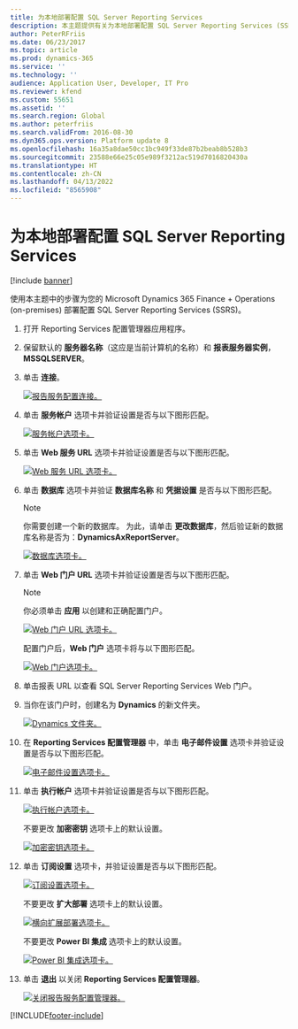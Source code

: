 ```yaml
---
title: 为本地部署配置 SQL Server Reporting Services
description: 本主题提供有关为本地部署配置 SQL Server Reporting Services (SSRS) 的信息。
author: PeterRFriis
ms.date: 06/23/2017
ms.topic: article
ms.prod: dynamics-365
ms.service: ''
ms.technology: ''
audience: Application User, Developer, IT Pro
ms.reviewer: kfend
ms.custom: 55651
ms.assetid: ''
ms.search.region: Global
ms.author: peterfriis
ms.search.validFrom: 2016-08-30
ms.dyn365.ops.version: Platform update 8
ms.openlocfilehash: 16a35a8dae50cc1bc949f33de87b2beab8b528b3
ms.sourcegitcommit: 23588e66e25c05e989f3212ac519d7016820430a
ms.translationtype: HT
ms.contentlocale: zh-CN
ms.lasthandoff: 04/13/2022
ms.locfileid: "8565908"
---
```

# <a name="configure-sql-server-reporting-services-for-on-premises-deployments"></a>为本地部署配置 SQL Server Reporting Services

[!include [banner](../includes/banner.md)]

使用本主题中的步骤为您的 Microsoft Dynamics 365 Finance + Operations (on-premises) 部署配置 SQL Server Reporting Services (SSRS)。

1. 打开 Reporting Services 配置管理器应用程序。
2. 保留默认的 **服务器名称**（这应是当前计算机的名称）和 **报表服务器实例**，**MSSQLSERVER**。
3. 单击 **连接**。

    [![报告服务配置连接。](./media/ssrs-config-manager-01.png)](./media/ssrs-config-manager-01.png)

4. 单击 **服务帐户** 选项卡并验证设置是否与以下图形匹配。

    [![服务帐户选项卡。](./media/ssrs-config-manager-02.png)](./media/ssrs-config-manager-02.png)

5. 单击 **Web 服务 URL** 选项卡并验证设置是否与以下图形匹配。

    [![Web 服务 URL 选项卡。](./media/ssrs-config-manager-03.png)](./media/ssrs-config-manager-03.png)

6. 单击 **数据库** 选项卡并验证 **数据库名称** 和 **凭据设置** 是否与以下图形匹配。

    > [!NOTE]
    > 你需要创建一个新的数据库。 为此，请单击 **更改数据库**，然后验证新的数据库名称是否为：**DynamicsAxReportServer**。

    [![数据库选项卡。](./media/ssrs-config-manager-04.png)](./media/ssrs-config-manager-04.png)

7. 单击 **Web 门户 URL** 选项卡并验证设置是否与以下图形匹配。

    > [!NOTE]
    > 你必须单击 **应用** 以创建和正确配置门户。

    [![Web 门户 URL 选项卡。](./media/ssrs-config-manager-05.png)](./media/ssrs-config-manager-05.png)

    配置门户后，**Web 门户** 选项卡将与以下图形匹配。

    [![Web 门户选项卡。](./media/ssrs-config-manager-06.png)](./media/ssrs-config-manager-06.png)

8. 单击报表 URL 以查看 SQL Server Reporting Services Web 门户。
9. 当你在该门户时，创建名为 **Dynamics** 的新文件夹。

    [![Dynamics 文件夹。](./media/ssrs-config-manager-07.png)](./media/ssrs-config-manager-07.png)

10. 在 **Reporting Services 配置管理器** 中，单击 **电子邮件设置** 选项卡并验证设置是否与以下图形匹配。

    [![电子邮件设置选项卡。](./media/ssrs-config-manager-08.png)](./media/ssrs-config-manager-08.png)

11. 单击 **执行帐户** 选项卡并验证设置是否与以下图形匹配。

    [![执行帐户选项卡。](./media/ssrs-config-manager-09.png)](./media/ssrs-config-manager-09.png)

    不要更改 **加密密钥** 选项卡上的默认设置。

    [![加密密钥选项卡。](./media/ssrs-config-manager-10.png)](./media/ssrs-config-manager-10.png)

12. 单击 **订阅设置** 选项卡，并验证设置是否与以下图形匹配。

    [![订阅设置选项卡。](./media/ssrs-config-manager-11.png)](./media/ssrs-config-manager-11.png)

    不要更改 **扩大部署** 选项卡上的默认设置。

    [![横向扩展部署选项卡。](./media/ssrs-config-manager-12.png)](./media/ssrs-config-manager-12.png)

    不要更改 **Power BI 集成** 选项卡上的默认设置。

    [![Power BI 集成选项卡。](./media/ssrs-config-manager-13.png)](./media/ssrs-config-manager-13.png)

13. 单击 **退出** 以关闭 **Reporting Services 配置管理器**。

    [![关闭报告服务配置管理器。](./media/ssrs-config-manager-14.png)](./media/ssrs-config-manager-14.png)


[!INCLUDE[footer-include](../../../includes/footer-banner.md)]
